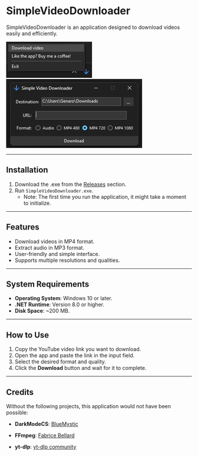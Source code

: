 # **SimpleVideoDownloader**

SimpleVideoDownloader is an application designed to download videos easily and efficiently.


  <img src="Program.png" alt="Program Screenshot" style="border: none; margin: 0;" />
  <img src="Window.png" alt="Window Screenshot" style="border: none;  margin: 0;" />



---

## **Installation**
1. Download the .exe from the [Releases](https://github.com/GenaroDS/SimpleVideoDownloader/releases) section.
2. Run `SimpleVideoDownloader.exe`. 
   - Note: The first time you run the application, it might take a moment to initialize.

---

## **Features**
- Download videos in MP4 format.
- Extract audio in MP3 format.
- User-friendly and simple interface.
- Supports multiple resolutions and qualities.

---

## **System Requirements**
- **Operating System**: Windows 10 or later.
- **.NET Runtime**: Version 8.0 or higher.
- **Disk Space**: ~200 MB.

---

## **How to Use**
1. Copy the YouTube video link you want to download.
2. Open the app and paste the link in the input field.
3. Select the desired format and quality.
4. Click the **Download** button and wait for it to complete.

---

## **Credits**

Without the following projects, this application would not have been possible:

- **DarkModeCS**: [BlueMystic](https://github.com/BlueMystical/Dark-Mode-Forms) 

- **FFmpeg**: [Fabrice Bellard](https://bellard.org/) 

- **yt-dlp**:  [yt-dlp community](https://github.com/yt-dlp/yt-dlp) 
